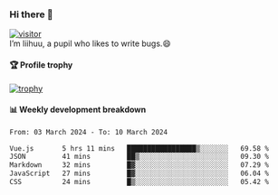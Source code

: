 ### Hi there 👋
[![visitor](https://visitor-badge.glitch.me/badge?page_id=liihuu&right_color=blue)](https://github.com/liihuu)<br>
I’m liihuu, a pupil who likes to write bugs.😄


#### 🏆 Profile trophy
[![trophy](https://github-profile-trophy.vercel.app?username=liihuu&margin-w=16&margin-h=16&rank=-C,-B)](https://github.com/liihuu)


#### 📊 Weekly development breakdown
<!--START_SECTION:waka-->

```txt
From: 03 March 2024 - To: 10 March 2024

Vue.js       5 hrs 11 mins   █████████████████▒░░░░░░░   69.58 %
JSON         41 mins         ██▒░░░░░░░░░░░░░░░░░░░░░░   09.30 %
Markdown     32 mins         █▓░░░░░░░░░░░░░░░░░░░░░░░   07.29 %
JavaScript   27 mins         █▓░░░░░░░░░░░░░░░░░░░░░░░   06.04 %
CSS          24 mins         █▒░░░░░░░░░░░░░░░░░░░░░░░   05.42 %
```

<!--END_SECTION:waka-->

<!--
**liihuu/liihuu** is a ✨ _special_ ✨ repository because its `README.md` (this file) appears on your GitHub profile.

Here are some ideas to get you started:

- 🔭 I’m currently working on ...
- 🌱 I’m currently learning ...
- 👯 I’m looking to collaborate on ...
- 🤔 I’m looking for help with ...
- 💬 Ask me about ...
- 📫 How to reach me: ...
- 😄 Pronouns: ...
- ⚡ Fun fact: ...
-->
